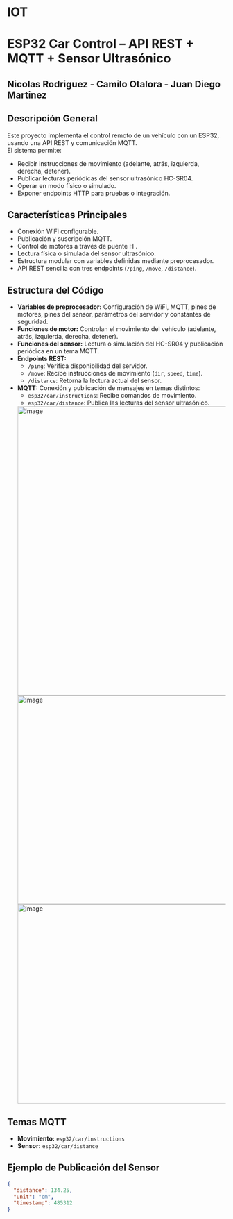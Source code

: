 # IOT

# ESP32 Car Control – API REST + MQTT + Sensor Ultrasónico

## Nicolas Rodriguez - Camilo Otalora - Juan Diego Martinez 

## Descripción General
Este proyecto implementa el control remoto de un vehículo con un ESP32, usando una API REST y comunicación MQTT.  
El sistema permite:
- Recibir instrucciones de movimiento (adelante, atrás, izquierda, derecha, detener).
- Publicar lecturas periódicas del sensor ultrasónico HC-SR04.
- Operar en modo físico o simulado.
- Exponer endpoints HTTP para pruebas o integración.

## Características Principales
- Conexión WiFi configurable.
- Publicación y suscripción MQTT.
- Control de motores a través de puente H .
- Lectura física o simulada del sensor ultrasónico.
- Estructura modular con variables definidas mediante preprocesador.
- API REST sencilla con tres endpoints (`/ping`, `/move`, `/distance`).

## Estructura del Código
- **Variables de preprocesador:** Configuración de WiFi, MQTT, pines de motores, pines del sensor, parámetros del servidor y constantes de seguridad.
- **Funciones de motor:** Controlan el movimiento del vehículo (adelante, atrás, izquierda, derecha, detener).
- **Funciones del sensor:** Lectura o simulación del HC-SR04 y publicación periódica en un tema MQTT.
- **Endpoints REST:**
  - `/ping`: Verifica disponibilidad del servidor.
  - `/move`: Recibe instrucciones de movimiento (`dir`, `speed`, `time`).
  - `/distance`: Retorna la lectura actual del sensor.
- **MQTT:** Conexión y publicación de mensajes en temas distintos:
  - `esp32/car/instructions`: Recibe comandos de movimiento.
  - `esp32/car/distance`: Publica las lecturas del sensor ultrasónico.
  <img width="1280" height="666" alt="image" src="https://github.com/user-attachments/assets/e89a1530-28d3-4aff-b447-f88b4c4121d4" />
  <img width="1280" height="481" alt="image" src="https://github.com/user-attachments/assets/997ef80e-b072-415d-8385-c560b1692425" />
  <img width="1280" height="460" alt="image" src="https://github.com/user-attachments/assets/16acec0e-1659-427d-b624-9a2729b1d427" />

  

## Temas MQTT
- **Movimiento:** `esp32/car/instructions`
- **Sensor:** `esp32/car/distance`

## Ejemplo de Publicación del Sensor
```json
{
  "distance": 134.25,
  "unit": "cm",
  "timestamp": 485312
}
